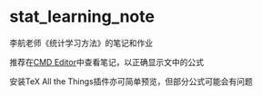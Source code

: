 # stat_learning_note
李航老师《统计学习方法》的笔记和作业


推荐在[CMD Editor](http://www.zybuluo.com)中查看笔记，以正确显示文中的公式

安装TeX All the Things插件亦可简单预览，但部分公式可能会有问题
